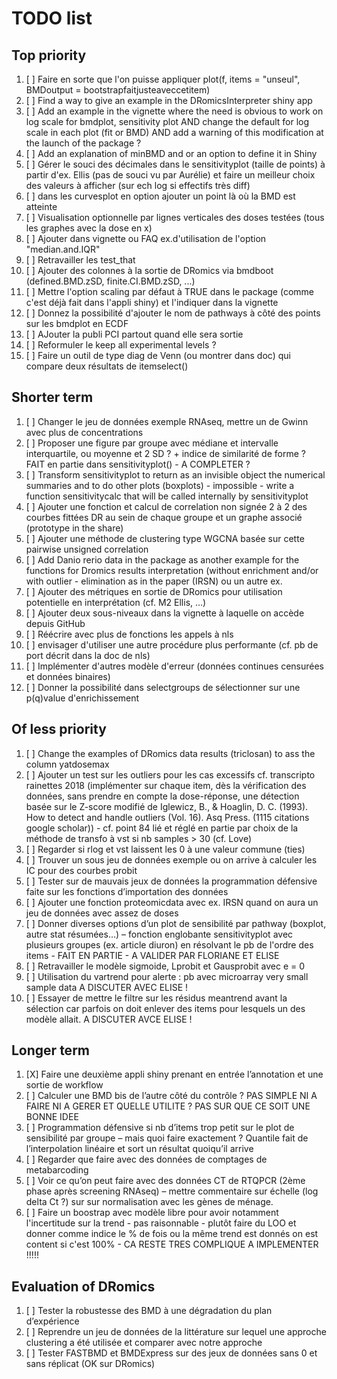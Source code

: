 # TODO list

## Top priority
1. [ ] Faire en sorte que l'on puisse appliquer plot(f, items = "unseul", BMDoutput = bootstrapfaitjusteaveccetitem)
1. [ ] Find a way to give an example in the DRomicsInterpreter shiny app
1. [ ] Add an example in the vignette where the need is obvious to work on log scale for bmdplot, sensitivity plot AND change the default for log scale in each plot (fit or BMD) AND add a warning 
of this modification at the launch of the package ?
1. [ ] Add an explanation of minBMD and or an option to define it in Shiny
1. [ ] Gérer le souci des décimales dans le sensitivityplot (taille de points) à partir d'ex. Ellis (pas de souci vu par Aurélie) et faire un meilleur choix des valeurs à afficher (sur ech log si effectifs très diff)
1. [ ] dans les curvesplot en option ajouter un point là où la BMD est atteinte 
1. [ ] Visualisation optionnelle par lignes verticales des doses testées (tous les graphes avec la dose en x)
1. [ ] Ajouter dans vignette ou FAQ ex.d'utilisation de l'option "median.and.IQR"
1. [ ] Retravailler les test_that
1. [ ] Ajouter des colonnes à la sortie de DRomics via bmdboot (defined.BMD.zSD, finite.CI.BMD.zSD, ...)
1. [ ] Mettre l'option scaling par défaut à TRUE dans le package (comme c'est déjà fait dans l'appli shiny) et l'indiquer dans la vignette
1. [ ] Donnez la possibilité d'ajouter le nom de pathways à côté des points sur les bmdplot en ECDF
1. [ ] AJouter la publi PCI partout quand elle sera sortie
1. [ ] Reformuler le keep all experimental levels ?
1. [ ] Faire un outil de type diag de Venn (ou montrer dans doc) qui compare deux résultats de itemselect()


## Shorter term 

1. [ ] Changer le jeu de données exemple RNAseq, mettre un de Gwinn avec plus de concentrations
1. [ ] Proposer une figure par groupe avec médiane et intervalle interquartile, ou moyenne et 2 SD ? + indice de similarité de forme ? FAIT en partie dans sensitivityplot() - A COMPLETER ?
1. [ ] Transform sensitivityplot to return as an invisible object the numerical summaries and to do other plots (boxplots) - impossible - write a function sensitivitycalc that will be called internally by sensitivityplot
1. [ ] Ajouter une fonction et calcul de correlation non signée 2 à 2 des courbes fittées DR au sein de chaque groupe et un graphe associé (prototype in the share)
1. [ ] Ajouter une méthode de clustering type WGCNA basée sur cette pairwise unsigned correlation
1. [ ] Add Danio rerio data in the package as another example for the functions for Dromics results interpretation (without enrichment and/or with outlier - elimination as in the paper (IRSN) ou un autre ex. 
1. [ ] Ajouter des métriques en sortie de DRomics pour utilisation potentielle en interprétation (cf. M2 Ellis, …)
1. [ ] Ajouter deux sous-niveaux dans la vignette à laquelle on accède depuis GitHub
1. [ ] Réécrire avec plus de fonctions les appels à nls 
1. [ ] envisager d'utiliser une autre procédure plus performante (cf. pb de port décrit dans la doc de nls) 
1. [ ] Implémenter d'autres modèle d'erreur (données continues censurées et données binaires)
1. [ ] Donner la possibilité dans selectgroups de sélectionner sur une p(q)value d'enrichissement 


## Of less priority
1. [ ] Change the examples of DRomics data results (triclosan) to ass the column yatdosemax
1. [ ] Ajouter un test sur les outliers pour les cas excessifs cf. transcripto rainettes 2018 (implémenter sur chaque item, dès la vérification des données, sans prendre en compte la dose-réponse, une détection basée sur le Z-score modifié de Iglewicz, B., & Hoaglin, D. C. (1993). How to detect and handle outliers (Vol. 16). Asq Press. (1115 citations google scholar)) - cf. point 84 lié et réglé en partie par choix de la méthode de transfo à vst si nb samples > 30 (cf. Love)
1. [ ] Regarder si rlog et vst laissent les 0 à une valeur commune (ties)
1. [ ] Trouver un sous jeu de données exemple ou on arrive à calculer les IC pour des courbes probit
1. [ ] Tester sur de mauvais jeux de données la programmation défensive faite sur les fonctions d’importation des données
1. [ ] Ajouter une fonction proteomicdata avec ex. IRSN quand on aura un jeu de données avec assez de doses
1. [ ] Donner diverses options d’un plot de sensibilité par pathway (boxplot, autre stat résumées…) – fonction englobante sensitivityplot  avec plusieurs groupes (ex. article diuron) en résolvant le pb de l'ordre des items - FAIT EN PARTIE - A VALIDER PAR FLORIANE ET ELISE
1. [ ] Retravailler le modèle sigmoide, Lprobit et Gausprobit avec e = 0
1. [ ] Utilisation du vartrend pour alerte : pb avec microarray very small sample data A DISCUTER AVEC ELISE !
1. [ ] Essayer de mettre le filtre sur les résidus meantrend avant la sélection car parfois on doit enlever des items pour lesquels un des modèle allait. A DISCUTER AVCE ELISE !


## Longer term 
1. [X] Faire une deuxième appli shiny prenant en entrée l’annotation et une sortie de workflow
1. [ ] Calculer une BMD bis de l’autre côté du contrôle ? PAS SIMPLE NI A FAIRE NI A GERER ET QUELLE UTILITE ? PAS SUR QUE CE SOIT UNE BONNE IDEE
1. [ ] Programmation défensive si nb d’items trop petit sur le plot de sensibilité par groupe – mais quoi faire exactement ? Quantile fait de l’interpolation linéaire et sort un résultat quoiqu’il arrive
1. [ ] Regarder que faire avec des données de comptages de metabarcoding
1. [ ] Voir ce qu’on peut faire avec des données CT de RTQPCR (2ème phase après screening RNAseq) – mettre commentaire sur échelle (log delta Ct ?) sur sur normalisation avec les gènes de ménage.
1. [ ] Faire un boostrap avec modèle libre pour avoir notamment l'incertitude sur la trend -  pas raisonnable - plutôt faire du LOO et donner comme indice le % de fois ou la même trend est donnés on est content si c'est 100% - CA RESTE TRES COMPLIQUE A IMPLEMENTER !!!!!


## Evaluation of DRomics
1. [ ] Tester la robustesse des BMD à une dégradation du plan d’expérience
1. [ ] Reprendre un jeu de données de la littérature sur lequel une approche clustering a été utilisée et comparer avec notre approche
1. [ ] Tester FASTBMD et BMDExpress sur des jeux de données sans 0 et sans réplicat (OK sur DRomics)
